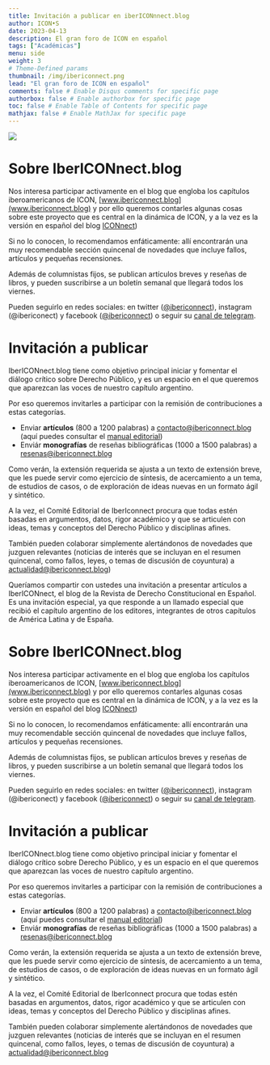```yaml
---
title: Invitación a publicar en iberICONnnect.blog
author: ICON•S
date: 2023-04-13
description: El gran foro de ICON en español
tags: ["Académicas"]
menu: side 
weight: 3
# Theme-Defined params
thumbnail: /img/ibericonnect.png
lead: "El gran foro de ICON en español"   
comments: false # Enable Disqus comments for specific page
authorbox: false # Enable authorbox for specific page
toc: false # Enable Table of Contents for specific page
mathjax: false # Enable MathJax for specific page
---
```


![]("img/ibericonnect.png")

# Sobre IberICONnect.blog

Nos interesa participar activamente en el blog que engloba los capítulos iberoamericanos de ICON, [www.ibericonnect.blog](www.ibericonnect.blog) y por ello queremos contarles algunas cosas sobre este proyecto que es central en la dinámica de ICON, y a la vez es la versión en español del blog [ICONnect](http://www.iconnectblog.com/))

Si no lo conocen, lo recomendamos enfáticamente: allí encontrarán una muy recomendable sección quincenal de novedades que incluye fallos, artículos y pequeñas recensiones. 

Además de columnistas fijos, se publican artículos breves y reseñas de libros, y pueden suscribirse a un boletín semanal que llegará todos los viernes.

Pueden seguirlo en redes sociales: en twitter ([@ibericonnect](https://twitter.com/ibericonnect)), instagram (@ibericonect) y facebook ([@ibericonnect](https://www.instagram.com/ibericonect/?hl=es-la)) o seguir su [canal de telegram](https://www.facebook.com/ibericonnect).

# Invitación a publicar

IberICONnect.blog tiene como objetivo principal iniciar y fomentar el diálogo crítico sobre Derecho Público, y es un espacio en el que queremos que aparezcan las voces de nuestro capítulo argentino.

Por eso queremos invitarles a participar con la remisión de contribuciones a estas categorías.

- Enviar **artículos** (800 a 1200 palabras) a contacto@ibericonnect.blog (aquí puedes consultar el [manual editorial](https://www.ibericonnect.blog/manual-editorial/?utm_source=mailpoet&utm_medium=email&utm_campaign=Pandemia+y+aplazamiento+de+elecciones+)) 
- Enviár **monografías** de reseñas bibliográficas (1000 a 1500 palabras) a resenas@ibericonnect.blog 

Como verán, la extensión requerida se ajusta a un texto de extensión breve, que les puede servir como ejercicio de síntesis, de acercamiento a un tema, de estudios de casos, o de exploración de ideas nuevas en un formato ágil y sintético. 

A la vez, el Comité Editorial de IberIconnect procura que todas estén basadas en argumentos, datos, rigor académico y que se articulen con ideas, temas y conceptos del Derecho Público y disciplinas afines.

También pueden colaborar simplemente alertándonos de novedades que juzguen relevantes (noticias de interés que se incluyan en el resumen quincenal, como fallos, leyes, o temas de discusión de coyuntura) a actualidad@ibericonnect.blog)

Queríamos compartir con ustedes una invitación a presentar artículos a IberICONnect, el blog de la Revista de Derecho Constitucional en Español. Es una invitación especial, ya que responde a un llamado especial que recibió el capítulo argentino de los editores, integrantes de otros capítulos de América Latina y de España. 

# Sobre IberICONnect.blog

Nos interesa participar activamente en el blog que engloba los capítulos iberoamericanos de ICON, [www.ibericonnect.blog](www.ibericonnect.blog) y por ello queremos contarles algunas cosas sobre este proyecto que es central en la dinámica de ICON, y a la vez es la versión en español del blog [ICONnect](http://www.iconnectblog.com/))

Si no lo conocen, lo recomendamos enfáticamente: allí encontrarán una muy recomendable sección quincenal de novedades que incluye fallos, artículos y pequeñas recensiones. 

Además de columnistas fijos, se publican artículos breves y reseñas de libros, y pueden suscribirse a un boletín semanal que llegará todos los viernes.

Pueden seguirlo en redes sociales: en twitter ([@ibericonnect](https://twitter.com/ibericonnect)), instagram (@ibericonect) y facebook ([@ibericonnect](https://www.instagram.com/ibericonect/?hl=es-la)) o seguir su [canal de telegram](https://www.facebook.com/ibericonnect).

# Invitación a publicar

IberICONnect.blog tiene como objetivo principal iniciar y fomentar el diálogo crítico sobre Derecho Público, y es un espacio en el que queremos que aparezcan las voces de nuestro capítulo argentino.

Por eso queremos invitarles a participar con la remisión de contribuciones a estas categorías.

- Enviar **artículos** (800 a 1200 palabras) a contacto@ibericonnect.blog (aquí puedes consultar el [manual editorial](https://www.ibericonnect.blog/manual-editorial/?utm_source=mailpoet&utm_medium=email&utm_campaign=Pandemia+y+aplazamiento+de+elecciones+)) 
- Enviár **monografías** de reseñas bibliográficas (1000 a 1500 palabras) a resenas@ibericonnect.blog 

Como verán, la extensión requerida se ajusta a un texto de extensión breve, que les puede servir como ejercicio de síntesis, de acercamiento a un tema, de estudios de casos, o de exploración de ideas nuevas en un formato ágil y sintético. 

A la vez, el Comité Editorial de IberIconnect procura que todas estén basadas en argumentos, datos, rigor académico y que se articulen con ideas, temas y conceptos del Derecho Público y disciplinas afines.

También pueden colaborar simplemente alertándonos de novedades que juzguen relevantes (noticias de interés que se incluyan en el resumen quincenal, como fallos, leyes, o temas de discusión de coyuntura) a actualidad@ibericonnect.blog